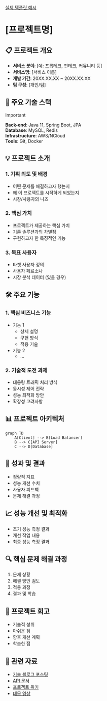 [실제 템플릿 예시](https://github.com/hh-jang-kr/template/wiki)
# [프로젝트명]

## 📋 프로젝트 개요
- **서비스 분야**: [예: 프롭테크, 핀테크, 커뮤니티 등]
- **서비스명**: [서비스 이름]
- **개발 기간**: 20XX.XX.XX ~ 20XX.XX.XX
- **팀 구성**: [개인/팀]

## 🔧 주요 기술 스택
> [!IMPORTANT]  
> **Back-end**: Java 11, Spring Boot, JPA  
> **Database**: MySQL, Redis  
> **Infrastructure**: AWS/NCloud  
> **Tools**: Git, Docker  

## 💡 프로젝트 소개

### 1. 기획 의도 및 배경
- 어떤 문제를 해결하고자 했는지
- 왜 이 프로젝트를 시작하게 되었는지
- 시장/사용자의 니즈

### 2. 핵심 가치
- 프로젝트가 제공하는 핵심 가치
- 기존 솔루션과의 차별점
- 구현하고자 한 특징적인 기능

### 3. 목표 사용자
- 타겟 사용자 정의
- 사용자 페르소나
- 시장 분석 데이터 (있을 경우)

## 🛠 주요 기능

### 1. 핵심 비즈니스 기능
- 기능 1
  - 상세 설명
  - 구현 방식
  - 적용 기술
- 기능 2
  - ...

### 2. 기술적 도전 과제
- 대용량 트래픽 처리 방식
- 동시성 제어 전략
- 성능 최적화 방안
- 확장성 고려사항

## 📊 프로젝트 아키텍처
```mermaid
graph TD
    A[Client] --> B[Load Balancer]
    B --> C[API Server]
    C --> D[Database]
```

## 🎯 성과 및 결과
- 정량적 지표
- 성능 개선 수치
- 사용자 피드백
- 문제 해결 과정

## 📈 성능 개선 및 최적화
- 초기 성능 측정 결과
- 개선 작업 내용
- 최종 성능 측정 결과

## 🔍 핵심 문제 해결 과정
1. 문제 상황
2. 해결 방안 검토
3. 적용 과정
4. 결과 및 학습

## 📝 프로젝트 회고
- 기술적 성취
- 아쉬운 점
- 향후 개선 계획
- 학습한 점

## 🔗 관련 자료
- [기술 블로그 포스팅](#)
- [API 문서](#)
- [프로젝트 위키](#)
- [데모 영상](#)
